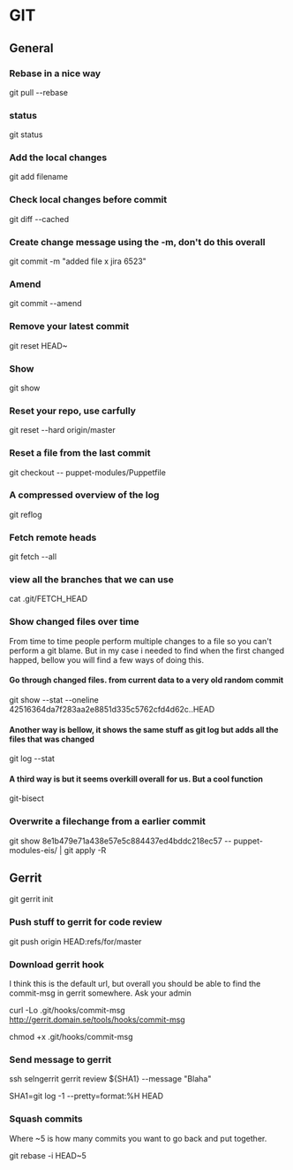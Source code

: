 # GIT

## General

### Rebase in a nice way

git pull --rebase

### status

git status

### Add the local changes

git add filename

### Check local changes before commit

git diff --cached

### Create change message using the -m, don't do this overall

git commit -m "added file x jira 6523"

### Amend

git commit --amend

### Remove your latest commit

git reset HEAD~

### Show

git show

### Reset your repo, use carfully

git reset --hard origin/master

### Reset a file from the last commit

git checkout -- puppet-modules/Puppetfile

### A compressed overview of the log

git reflog

### Fetch remote heads

git fetch --all

### view all the branches that we can use

cat .git/FETCH_HEAD

### Show changed files over time

From time to time people perform multiple changes to a file so you can't perform a git blame.
But in my case i needed to find when the first changed happed, bellow you will find a few ways of doing this.

#### Go through changed files. from current data to a very old random commit

git show --stat --oneline 42516364da7f283aa2e8851d335c5762cfd4d62c..HEAD

#### Another way is bellow, it shows the same stuff as git log but adds all the files that was changed

git log --stat

#### A third way is but it seems overkill overall for us. But a cool function

git-bisect

### Overwrite a filechange from a earlier commit

git show 8e1b479e71a438e57e5c884437ed4bddc218ec57 -- puppet-modules-eis/ | git apply -R

## Gerrit

git gerrit init

### Push stuff to gerrit for code review

git push origin HEAD:refs/for/master

### Download gerrit hook

I think this is the default url, but overall you should be able to find the commit-msg in gerrit somewhere. Ask your admin

curl -Lo .git/hooks/commit-msg http://gerrit.domain.se/tools/hooks/commit-msg

chmod +x .git/hooks/commit-msg

### Send message to gerrit

ssh selngerrit gerrit review ${SHA1} --message "Blaha"

SHA1=git log -1 --pretty=format:%H HEAD

### Squash commits

Where ~5 is how many commits you want to go back and put together.

git rebase -i HEAD~5
